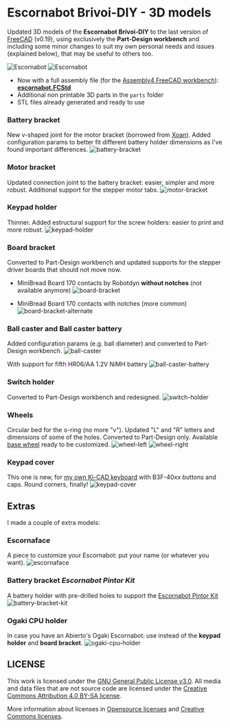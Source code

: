 # Escornabot Brivoi-DIY - 3D models

Updated 3D models of the **Escornabot Brivoi-DIY** to the last version of [FreeCAD](https://freecadweb.org) (v0.19), using exclusively the **Part-Design workbench** and including some minor changes to suit my own personal needs and issues (explained below), that may be useful to others too.

![Escornabot](escornabot_full.png)
![Escornabot](escornabot_escornaface_full.png)

* Now with a full assembly file (for the [Assembly4 FreeCAD workbench](https://wiki.freecadweb.org/Assembly4_Workbench)): **[escornabot.FCStd](escornabot.FCStd)**
* Additional non printable 3D parts in the `parts` folder
* STL files already generated and ready to use

### Battery bracket
New v-shaped joint for the motor bracket (borrowed from [Xoan](https://github.com/xoan?tab=repositories&q=escornabot)). Added configuration params to better fit different battery holder dimensions as I've found important differences.
![battery-bracket](battery-bracket.png)

### Motor bracket
Updated connection joint to the battery bracket: easier, simpler and more robust. Additional support for the stepper motor tabs.
![motor-bracket](motor-bracket.png)

### Keypad holder
Thinner. Added estructural support for the screw holders: easier to print and more robust.
![keypad-holder](keypad-holder.png)

### Board bracket
Converted to Part-Design workbench and updated supports for the stepper driver boards that should not move now.

* MiniBread Board 170 contacts by Robotdyn **without notches** (not available anymore)
	![board-bracket](board-bracket.png)

* MiniBread Board 170 contacts with notches (more common)
	![board-bracket-alternate](board-bracket-alternate.png)

### Ball caster and Ball caster battery
Added configuration params (e.g. ball diameter) and converted to Part-Design workbench.
![ball-caster](ball-caster.png)

With support for fifth HR06/AA 1.2V NiMH battery
![ball-caster-battery](ball-caster-battery.png)

### Switch holder
Converted to Part-Design workbench and redesigned.
![switch-holder](switch-holder.png)

### Wheels
Circular bed for the o-ring (no more "v"). Updated "L" and "R" letters and dimensions of some of the holes. Converted to Part-Design only. Available [base wheel](wheel-base.FCStd) ready to be customized.
![wheel-left](wheel-left.png)
![wheel-right](wheel-right.png)

### Keypad cover
This one is new, for [my own Ki-CAD keyboard](https://github.com/mgesteiro/escornakeypad) with B3F-40xx buttons and caps. Round corners, finally!
![keypad-cover](keypad-cover.png)


## Extras
I made a couple of extra models:

### Escornaface
A piece to customize your Escornabot: put your name (or whatever you want).
![escornaface](escornaface.png)

### Battery bracket *Escornabot Pintor Kit*
A battery holder with pre-drilled holes to support the [Escornabot Pintor Kit](https://github.com/einsua/Escornabot_Pintor_Kit)
![battery-bracket-kit](battery-bracket-kit.png)

### Ogaki CPU holder
In case you have an Abierto's Ogaki Escornabot: use instead of the **keypad holder** and **board bracket**.
![ogaki-cpu-holder](ogaki-cpu-holder.png)



## LICENSE

This work is licensed under the [GNU General Public License v3.0](../LICENSE-GPLV30). All media and data files that are not source code are licensed under the [Creative Commons Attribution 4.0 BY-SA license](../LICENSE-CCBYSA40).

More information about licenses in [Opensource licenses](https://opensource.org/licenses/) and [Creative Commons licenses](https://creativecommons.org/licenses/).
